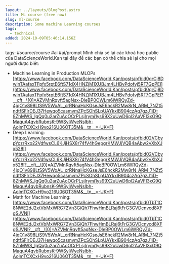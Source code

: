 ```yaml
---
layout: ../layouts/BlogPost.astro
title: ML course (free now)
slug: ml-course
description: Some machine Learning courses
tags:
  - technical
added: 2024-10-09T05:46:14.156Z
---
```


tags: #source/course #ai #ai/prompt
Mình chia sẻ lại các khoá học public của DataScienceWorld.Kan tại đây để các bạn có thể chia sẻ lại cho mọi người được biết:

* Machine Learning in Production MLOPs\
  [https://www.facebook.com/DataScienceWorld.Kan/posts/pfbid0qrCj8DwinTAafaxTFpfx5rptE6ftS71dX4HNZjM1XUBJm4LHBvPdofvj5RT7GpPEl](https://www.facebook.com/DataScienceWorld.Kan/posts/pfbid0qrCj8DwinTAafaxTFpfx5rptE6ftS71dX4HNZjM1XUBJm4LHBvPdofvj5RT7GpPEl?__cft__\[0]=AZVMnRqvft5agNsx-DleBP0OWLm6iWRQyZd-4jqO1v898LtS9V5WxAL_crRNnaHcKGseJsE6hckR2Mw8rN_ARM_7NZt5ndtfSFlrDEJ37Hewqo5casmvmZPcSOhSLpUAYkxIB904czAq7gzJ1iD-8ZhMWS_IgQq0u2arZuAoOCrPLsjIrymi1ys99X2uUwD6pl2AaVFI3xG9QMaquA4qvbRubnsK-9WSylWyeNsIbh-AoImTCXCxH9vo216U06OT35M&__tn__=-UK*F)
* Deep Learning:\
  [https://www.facebook.com/DataScienceWorld.Kan/posts/pfbid02VCbypYczrRxo22VdfwsCL6KJjHSX8r74fV4hGepgrKMWJjVQB4aAbw2vXbXJx528l](https://www.facebook.com/DataScienceWorld.Kan/posts/pfbid02VCbypYczrRxo22VdfwsCL6KJjHSX8r74fV4hGepgrKMWJjVQB4aAbw2vXbXJx528l?__cft__\[0]=AZVMnRqvft5agNsx-DleBP0OWLm6iWRQyZd-4jqO1v898LtS9V5WxAL_crRNnaHcKGseJsE6hckR2Mw8rN_ARM_7NZt5ndtfSFlrDEJ37Hewqo5casmvmZPcSOhSLpUAYkxIB904czAq7gzJ1iD-8ZhMWS_IgQq0u2arZuAoOCrPLsjIrymi1ys99X2uUwD6pl2AaVFI3xG9QMaquA4qvbRubnsK-9WSylWyeNsIbh-AoImTCXCxH9vo216U06OT35M&__tn__=-UK*F)
* Math for Machine Learning:\
  [https://www.facebook.com/DataScienceWorld.Kan/posts/pfbid0TbT1C8NWE2dJ2xtVbMxWRG72Vn3GiQh7FhwHmBLRaj6tFrG3GVDcnvcd8XFgSJVNl](https://www.facebook.com/DataScienceWorld.Kan/posts/pfbid0TbT1C8NWE2dJ2xtVbMxWRG72Vn3GiQh7FhwHmBLRaj6tFrG3GVDcnvcd8XFgSJVNl?__cft__\[0]=AZVMnRqvft5agNsx-DleBP0OWLm6iWRQyZd-4jqO1v898LtS9V5WxAL_crRNnaHcKGseJsE6hckR2Mw8rN_ARM_7NZt5ndtfSFlrDEJ37Hewqo5casmvmZPcSOhSLpUAYkxIB904czAq7gzJ1iD-8ZhMWS_IgQq0u2arZuAoOCrPLsjIrymi1ys99X2uUwD6pl2AaVFI3xG9QMaquA4qvbRubnsK-9WSylWyeNsIbh-AoImTCXCxH9vo216U06OT35M&__tn__=-UK*F)
